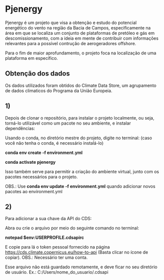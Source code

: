 # Pjenergy

Pjenergy é um projeto que visa a obtenção e estudo do potencial energético do vento na região da Bacia de Campos, especificamente na área em que se localiza um conjunto de plataformas de pretóleo e gás em descomissionamento, com a ideia em mente de contribuir com informações relevantes para a possível contrução de aerogeradores offshore. 

Para o fim de maior aprofundamento, o projeto foca na localização de uma plataforma em específico.

## Obtenção dos dados

Os dados utilizados foram obtidos do Climate Data Store, um agrupamento de dados climaticos do Programa da União Europeia.

## 1) 
Depois de clonar o repositório, para instalar o projeto localmente, ou seja, torná-lo utilizável como um pacote no seu ambiente, e instalar dependências: 

Usando o conda, no diretório mestre do projeto, digite no terminal:
(caso você não tenha o conda, é necessário instalá-lo)

**conda env create -f environment.yml** 

**conda activate pjenergy**

Isso também serve para permitir a criação do ambiente virtual, junto com os pacotes necessários para o projeto.

OBS.: Use **conda env update -f environment.yml** quando adicionar novos pacotes ao environment.yml


## 2)
Para adicionar a sua chave da API do CDS:

Abra ou crie o arquivo por meio do seguinte comando no terminal:

**notepad $env:USERPROFILE\.cdsapirc**

E copie para lá o token pessoal fornecido na página https://cds.climate.copernicus.eu/how-to-api (Basta clicar no ícone de copiar). OBS.: Necessário ter uma conta.

Esse arquivo não está guardado remotamente, e deve ficar no seu diretório de usuário. Ex.: C:/Users/nome_do_usuario/.cdsapi


